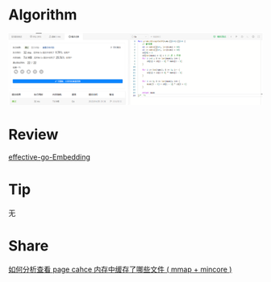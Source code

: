 # Algorithm

![算法](../../../images/temp/ricardoyu-2023-04-09-lc.png "算法")

# Review

[effective-go-Embedding](https://go.dev/doc/effective_go#embedding)

# Tip

无

# Share

[如何分析查看 page cahce 内存中缓存了哪些文件 ( mmap + mincore )](https://xiaorui.cc/archives/7373)
